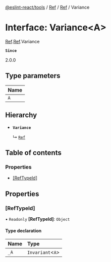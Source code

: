 [@eslint-react/tools](../README.md) / [Ref](../modules/Ref.md) / [Ref](../modules/Ref.Ref.md) / Variance

# Interface: Variance\<A\>

[Ref](../modules/Ref.md).[Ref](../modules/Ref.Ref.md).Variance

**`Since`**

2.0.0

## Type parameters

| Name |
| :------ |
| `A` |

## Hierarchy

- **`Variance`**

  ↳ [`Ref`](Ref.Ref-1.md)

## Table of contents

### Properties

- [[RefTypeId]](Ref.Ref.Variance.md#[reftypeid])

## Properties

### [RefTypeId]

• `Readonly` **[RefTypeId]**: `Object`

#### Type declaration

| Name | Type |
| :------ | :------ |
| `_A` | `Invariant`\<`A`\> |
